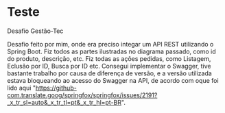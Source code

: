 # Teste
Desafio Gestão-Tec

Desafio feito por mim, onde era preciso integar um API REST utilizando o Spring Boot.
Fiz todos as partes ilustradas no diagrama passado, como id do produto, descrição, etc.
Fiz todas as ações pedidas, como Listagem, Eclusão por ID, Busca por ID etc.
Consegui implementar o Swagger, tive bastante trabalho por causa de diferença de versão, e a versão utilizada estava bloqueando ao acesso do Swagger na API, 
de acordo com oque foi lido aqui "https://github-com.translate.goog/springfox/springfox/issues/2191?_x_tr_sl=auto&_x_tr_tl=pt&_x_tr_hl=pt-BR".
